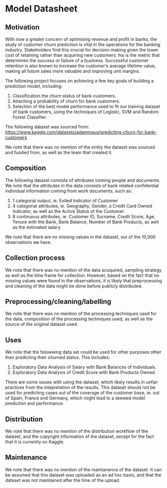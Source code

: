 # Model Datasheet

## Motivation
With now a greater concern of optimising revenue and profit in banks, the study of customer churn prediction is vital in the operations for the banking industry. Stakeholders find this crucial for decision making given the lower cost of retaining rather than acquiring new customers. his is the metric that determines the success or failure of a business. Successful customer retention is also known to increase the customer’s average lifetime value, making all future sales more valuable and improving unit margins.

The following project focuses on achieving a few key goals of building a prediction model, including:
1. Classification the churn status of bank customers.
2. Attaching a probability of churn for bank customers.
3. Selection of the best model performance used to fit our training dataset of bank customers, using the techniques of Logistic, SVM and Random Forest Classifier.

The following dataset was sourced from:  
https://www.kaggle.com/datasets/adammaus/predicting-churn-for-bank-customers

We note that there was no mention of the entity the dataset was sourced and funded from, as well as the team that created it.
 
## Composition
The following dataset consists of attributes coming people and documents. We note that the attributes in the data consists of bank related confidential individual information coming from work documents, such as:
1. 1 categorial output, ie. Exited Indicator of Customer
2. 4 categorial attributes, ie. Geography, Gender, a Credit Card Owned Indicator, as well as the Active Status of the Customer.
3. 8 continuous attributes, ie. Customer ID, Surname, Credit Score, Age, Tenure with the Bank, Bank Balance, Number of Bank Products, as well as the estimated salary.

We note that there are no missing values in the dataset, out of the 10,000 observations we have.  

## Collection process
We note that there was no mention of the data acuquired, sampling strategy as well as the time frame for collection. However, based on the fact that no missing values were found in the observations, it is likely that preprocessing and cleaning of the data might be done before publicly distributed.

## Preprocessing/cleaning/labelling
We note that there was no mention of the processing techniques used for the data, composition of the processing techniques used, as well as the source of the original dataset used.  
 
## Uses
We note that the folowwing data set could be used for other purposes other than predicting their churned status. This includes:
1. Exploratory Data Analysis of Salary with Bank Balances of Individuals.
2. Exploratory Data Analysis of Credit Score with Bank Products Owned.

There are some issues with using the dataset, which likely results in unfair practices from the intepretation of the results. This dataset should not be used for predicting cases out of the coverage of the customer base, ie. out of Spain, France and Germany, which might lead to a skewed model prediciton and performance. 

## Distribution
We note that there was no mention of the distribution workflow of the dataset, and the copyright information of the dataset, except for the fact that it is currently on Kaggle.

## Maintenance
We note that there was no mention of the maintanence of the dataset. It can be assumed that this dataset was uploaded as an ad hoc basis, and that the dataset was not maintained after the time of the upload.


